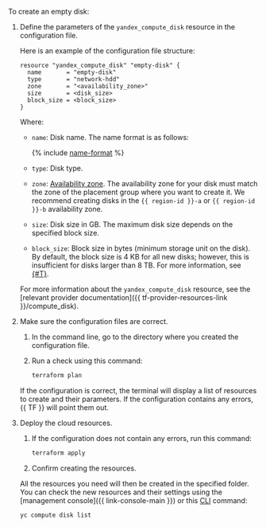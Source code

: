 To create an empty disk:

1. Define the parameters of the `yandex_compute_disk` resource in the configuration file.

   Here is an example of the configuration file structure:

   ```hcl
   resource "yandex_compute_disk" "empty-disk" {
     name       = "empty-disk"
     type       = "network-hdd"
     zone       = "<availability_zone>"
     size       = <disk_size>
     block_size = <block_size>
   }
   ```

   Where:
   * `name`: Disk name. The name format is as follows:

        {% include [name-format](../../_includes/name-format.md) %}

   * `type`: Disk type.
   * `zone`: [Availability zone](../../overview/concepts/geo-scope.md). The availability zone for your disk must match the zone of the placement group where you want to create it. We recommend creating disks in the `{{ region-id }}-a` or `{{ region-id }}-b` availability zone.
   * `size`: Disk size in GB. The maximum disk size depends on the specified block size.
   * `block_size`: Block size in bytes (minimum storage unit on the disk). By default, the block size is 4 KB for all new disks; however, this is insufficient for disks larger than 8 TB. For more information, see [{#T}](../../compute/operations/disk-create/empty-disk-blocksize.md).

   For more information about the `yandex_compute_disk` resource, see the [relevant provider documentation]({{ tf-provider-resources-link }}/compute_disk).

1. Make sure the configuration files are correct.

   1. In the command line, go to the directory where you created the configuration file.
   1. Run a check using this command:

      ```bash
      terraform plan
      ```

   If the configuration is correct, the terminal will display a list of resources to create and their parameters. If the configuration contains any errors, {{ TF }} will point them out.

1. Deploy the cloud resources.

   1. If the configuration does not contain any errors, run this command:

      ```bash
      terraform apply
      ```

   1. Confirm creating the resources.

   All the resources you need will then be created in the specified folder. You can check the new resources and their settings using the [management console]({{ link-console-main }}) or this [CLI](../../cli/quickstart.md) command:

      ```bash
      yc compute disk list
      ```